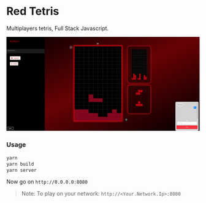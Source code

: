 # Red Tetris

Multiplayers tetris, Full Stack Javascript.

![red tetris](./img/multi_in_game.png)

### Usage

```
yarn
yarn build
yarn server 
```

Now go on `http://0.0.0.0:8080`


> Note: To play on your network: `http://<Your.Network.Ip>:8080`